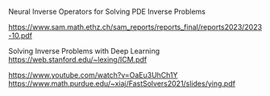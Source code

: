 
Neural Inverse Operators for Solving PDE
Inverse Problems

https://www.sam.math.ethz.ch/sam_reports/reports_final/reports2023/2023-10.pdf


Solving Inverse Problems with Deep Learning
https://web.stanford.edu/~lexing/ICM.pdf


https://www.youtube.com/watch?v=OaEu3UhCh1Y
https://www.math.purdue.edu/~xiaj/FastSolvers2021/slides/ying.pdf
